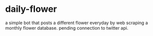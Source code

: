 # daily-flower
 
a simple bot that posts a different flower everyday by web scraping a monthly flower database. pending connection to twitter api.